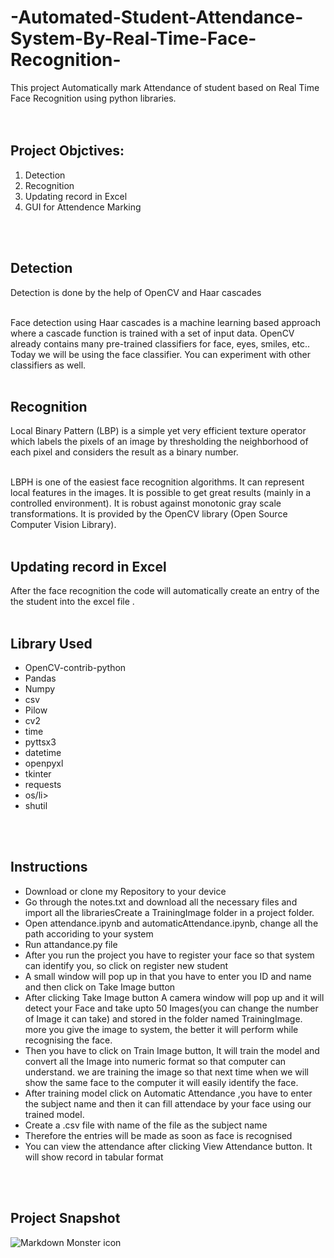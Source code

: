 # -Automated-Student-Attendance-System-By-Real-Time-Face-Recognition-
This project Automatically mark Attendance of student based on Real Time Face Recognition using python libraries.<br /> 
<br />
 <br />
 
<h2>Project Objctives:</h2>
<ol>
  <li>Detection</li>
  <li>Recognition</li>
  <li>Updating record in Excel</li>
  <li>GUI for Attendence Marking</li>
 </ol>
 <br />
 <br />
 <h2>Detection</h2>
 Detection is done by the help of OpenCV and Haar cascades
<br />
 <br />
 
Face detection using Haar cascades is a machine learning based approach where a cascade function is trained with a set of input data. OpenCV already contains many pre-trained classifiers for face, eyes, smiles, etc.. Today we will be using the face classifier. You can experiment with other classifiers as well.
 <br />
 <br />
 
<h2>Recognition</h2>
 Local Binary Pattern (LBP) is a simple yet very efficient texture operator which labels the pixels of an image by thresholding the neighborhood of each pixel and considers the result as a binary number.
<br />
 <br />
 
LBPH is one of the easiest face recognition algorithms. It can represent local features in the images. It is possible to get great results (mainly in a controlled environment). It is robust against monotonic gray scale transformations. It is provided by the OpenCV library (Open Source Computer Vision Library).
  <br />
 <br />
 
 <h2>Updating record in Excel</h2>
After the face recognition the code will automatically create an entry of the the student into the excel file .
<br />
<br />
<h2> Library Used</h2>
<ul>
 <li>OpenCV-contrib-python</li>
<li>Pandas</li>
<li>Numpy</li>
<li>csv</li>
<li>Pilow</li>


<li>cv2</li>
<li>time</li>
<li>pyttsx3</li>
<li>datetime</li>
<li>openpyxl</li>
<li>tkinter</li>
<li>requests</li>
 <li>os/li>
<li>shutil</li>

 
</ul>
<br />
<br />
<h2>Instructions</h2>
<ul>
<li>Download or clone my Repository to your device</li>
 <li>Go through the notes.txt and download all the necessary files and import all the libraries</li?
 <li>Create a TrainingImage folder in a project folder.</li>
<li>Open attendance.ipynb and automaticAttendance.ipynb, change all the path accoriding to your system</li>
 <li>Run attandance.py file</li>
  <li>After you run the project you have to register your face so that system can identify you, so click on register new student</li>
  <li>A small window will pop up in that you have to enter you ID and name and then click on Take Image button</li>
  <li>After clicking Take Image button A camera window will pop up and it will detect your Face and take upto 50 Images(you can change the number of Image it can take) and stored in the folder named TrainingImage. more you give the image to system, the better it will perform while recognising the face.</li>
  <li>Then you have to click on Train Image button, It will train the model and convert all the Image into numeric format so that computer can understand. we are training the image so that next time when we will show the same face to the computer it will easily identify the face.</li>
  <li>After training model click on Automatic Attendance ,you have to enter the subject name and then it can fill attendace by your face using our trained model.</li>
 <li>Create a .csv file with name of the file as the subject name</li>
 <li>Therefore the entries will be made as soon as face is recognised</li>
 <li>You can view the attendance after clicking View Attendance button. It will show record in tabular format</li>
</ul>
<br  />
<br  />
<h2>Project Snapshot</h2>
<img src="C:\Users\jignesh\Desktop\6th sem\internship project\Untitled.png"
     alt="Markdown Monster icon"
     style="float: left; margin-right: 10px;" />
